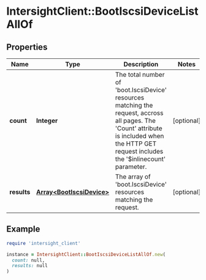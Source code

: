 # IntersightClient::BootIscsiDeviceListAllOf

## Properties

| Name | Type | Description | Notes |
| ---- | ---- | ----------- | ----- |
| **count** | **Integer** | The total number of &#39;boot.IscsiDevice&#39; resources matching the request, accross all pages. The &#39;Count&#39; attribute is included when the HTTP GET request includes the &#39;$inlinecount&#39; parameter. | [optional] |
| **results** | [**Array&lt;BootIscsiDevice&gt;**](BootIscsiDevice.md) | The array of &#39;boot.IscsiDevice&#39; resources matching the request. | [optional] |

## Example

```ruby
require 'intersight_client'

instance = IntersightClient::BootIscsiDeviceListAllOf.new(
  count: null,
  results: null
)
```


